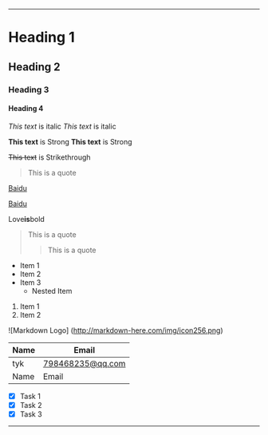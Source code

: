 ---
<!--Headings-->
# Heading 1
## Heading 2
### Heading 3
#### Heading 4

<!--Italics -->
*This text* is italic
_This text_ is italic

<!--Strong -->
**This text** is Strong
__This text__ is Strong

<!--Strikethrough-->
~~This text~~ is Strikethrough

<!--Blockquote-->
> This is a quote

<!--Links-->
[Baidu](http://www.baidu.com)

[Baidu](http://www.baidu.com
"Baidu")
<!--bolded-->
Love**is**bold
<!--Blockquote-->
> This is a quote
>> This is a quote
<!--UL-->
* Item 1
* Item 2
* Item 3
   * Nested Item
   
<!--oL-->   
1. Item 1
1. Item 2

<!--Inline Code Block>
``<p>This is a paragraph</p>``

<!--Images-->
![Markdown Logo]
(http://markdown-here.com/img/icon256.png)

<!--Github Markdown-->

<!--Code Blocks>
```bash
   npm install
   npm start
```

```javascript
	fuction add(num1,num2){
	return num1+num2;}
```
<!--Tables-->
| Name    | Email            |
| ------- | ---------------- |
| tyk     | 798468235@qq.com |
| Name    | Email            |


<!--Task Lists-->
* [x] Task 1
* [x] Task 2
* [x] Task 3

<!--Horizontal Rule-->

___

